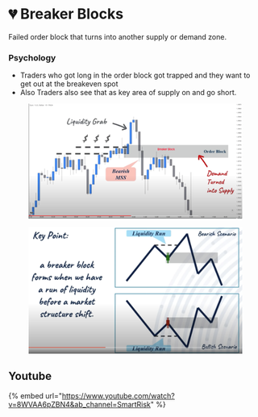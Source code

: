 # 💔 Breaker Blocks

Failed order block that turns into another supply or demand zone.

### Psychology

* Traders who got long in the order block got trapped and they want to get out at the breakeven spot
* Also Traders also see that as key area of supply on and go short.



<figure><img src="../.gitbook/assets/image (18).png" alt=""><figcaption></figcaption></figure>

<figure><img src="../.gitbook/assets/image (1).png" alt=""><figcaption></figcaption></figure>



## Youtube

{% embed url="https://www.youtube.com/watch?v=8WVAA6pZBN4&ab_channel=SmartRisk" %}
